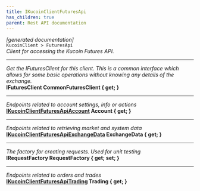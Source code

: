 ```yaml
---
title: IKucoinClientFuturesApi
has_children: true
parent: Rest API documentation
---
```

*[generated documentation]*  
`KucoinClient > FuturesApi`  
*Client for accessing the Kucoin Futures API.*
  
***
*Get the IFuturesClient for this client. This is a common interface which allows for some basic operations without knowing any details of the exchange.*  
**IFuturesClient CommonFuturesClient { get; }**  
***
*Endpoints related to account settings, info or actions*  
**[IKucoinClientFuturesApiAccount](IKucoinClientFuturesApiAccount.html) Account { get; }**  
***
*Endpoints related to retrieving market and system data*  
**[IKucoinClientFuturesApiExchangeData](IKucoinClientFuturesApiExchangeData.html) ExchangeData { get; }**  
***
*The factory for creating requests. Used for unit testing*  
**IRequestFactory RequestFactory { get; set; }**  
***
*Endpoints related to orders and trades*  
**[IKucoinClientFuturesApiTrading](IKucoinClientFuturesApiTrading.html) Trading { get; }**  
